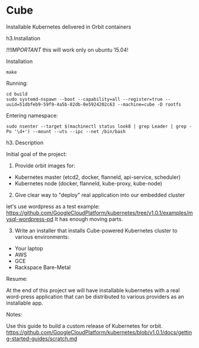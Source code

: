 # Cube

Installable Kubernetes delivered in Orbit containers

h3.Installation

*!!!IMPORTANT* this will work only on ubuntu 15.04!

Installation
```
make
```

Running:
```
cd build
sudo systemd-nspawn --boot --capability=all --register=true --uuid=51dbfeb9-59f9-4a5b-82db-0e5924202c63 --machine=cube -D rootfs
```

Entering namespace:

```
sudo nsenter --target $(machinectl status look8 | grep Leader | grep -Po '\d+') --mount --uts --ipc --net /bin/bash
```

h3. Description

Initial goal of the project:

1. Provide orbit images for:

* Kubernetes master (etcd2, docker, flanneld, api-service, scheduler)
* Kubernetes node (docker, flanneld, kube-proxy, kube-node)

2. Give clear way to "deploy" real application into our embedded cluster

let's use wordpress as a test example: https://github.com/GoogleCloudPlatform/kubernetes/tree/v1.0.1/examples/mysql-wordpress-pd
It has enough moving parts.

3. Write an installer that installs Cube-powered Kubernetes cluster to various environments:

* Your laptop
* AWS
* GCE
* Rackspace Bare-Metal

Resume:

At the end of this project we will have installable kubernetes with a real word-press application that can be distributed
to various providers as an installable app.

Notes:

Use this guide to build a custom release of Kubernetes for orbit.
https://github.com/GoogleCloudPlatform/kubernetes/blob/v1.0.1/docs/getting-started-guides/scratch.md



